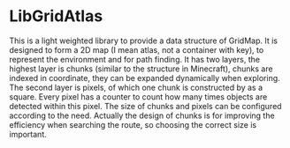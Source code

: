 # LibGridAtlas

This is a light weighted library to provide a data structure of GridMap. It is designed to form a 2D map (I mean atlas, not a container with key), to represent the environment and for path finding. It has two layers, the highest layer is chunks (similar to the structure in Minecraft), chunks are indexed in coordinate, they can be expanded dynamically when exploring. The second layer is pixels, of which one chunk is constructed by as a square. Every pixel has a counter to count how many times objects are detected within this pixel. The size of chunks and pixels can be configured according to the need. Actually the design of chunks is for improving the efficiency when searching the route, so choosing the correct size is important.